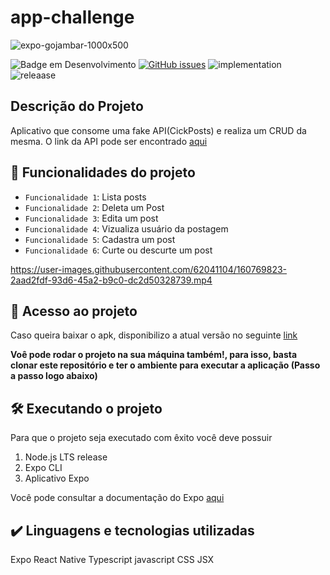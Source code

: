 # app-challenge
![expo-gojambar-1000x500](https://user-images.githubusercontent.com/62041104/160759472-cdf2bf87-1c38-4e86-991e-ff5b7e20e040.png)

![Badge em Desenvolvimento](http://img.shields.io/static/v1?label=STATUS&message=IN%20PROGRESS&color=GREEN&style=for-the-badge)
<a href="https://github.com/Elias0198es/app-challenge/issues"><img alt="GitHub issues" src="https://img.shields.io/github/issues/Elias0198es/app-challenge?style=for-the-badge"></a>
![implementation](http://img.shields.io/static/v1?label=FUTURE%20IMPLEMENTATIONS&message=PAGINATION%20AND%20LAYOUT%20UPGRADE&color=GREEN&style=for-the-badge)
![releaase](http://img.shields.io/static/v1?label=RELEASE%20DATE&message=MARCH&color=GREEN&style=for-the-badge)

## Descrição do Projeto

Aplicativo que consome uma fake API(CickPosts) e realiza um CRUD da mesma. O link da API pode ser encontrado
<a href="https://jsonplaceholder.typicode.com/">aqui</a>
 

## :hammer: Funcionalidades do projeto
- `Funcionalidade 1`: Lista posts
- `Funcionalidade 2`: Deleta um Post
- `Funcionalidade 3`: Edita um post
- `Funcionalidade 4`: Vizualiza usuário da postagem
- `Funcionalidade 5`: Cadastra um post
- `Funcionalidade 6`: Curte ou descurte um post

https://user-images.githubusercontent.com/62041104/160769823-2aad2fdf-93d6-45a2-b9c0-dc2d50328739.mp4

## 📁 Acesso ao projeto

Caso queira baixar o apk, disponibilizo a atual versão no seguinte
<a href="https://www.dropbox.com/s/bd10o8w6nhv720v/my-app-ad93839a975940cc981c05e50ffbd916-signed.apk?dl=0">link</a>

**Voê pode rodar o projeto na sua máquina também!, para isso, basta clonar este repositório e ter o ambiente para executar a aplicação (Passo a passo logo abaixo)**

## 🛠️ Executando o projeto

Para que o projeto seja executado com êxito você deve possuir

1. Node.js LTS release
2. Expo CLI
3. Aplicativo Expo

Você pode consultar a documentação do Expo
<a href="https://docs.expo.dev/get-started/installation/">aqui</a>


## ✔️ Linguagens e tecnologias utilizadas

Expo
React Native
Typescript
javascript
CSS
JSX

